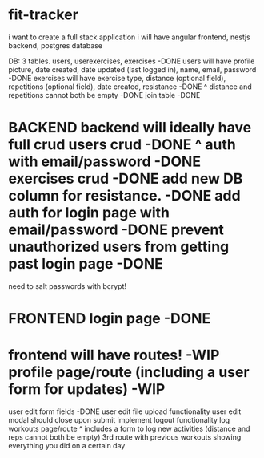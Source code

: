 # fit-tracker

i want to create a full stack application
i will have angular frontend, nestjs backend, postgres database

DB:
3 tables. users, userexercises, exercises -DONE
users will have profile picture, date created, date updated (last logged in), name, email, password -DONE
exercises will have exercise type, distance (optional field), repetitions (optional field), date created, resistance -DONE
^ distance and repetitions cannot both be empty -DONE
join table -DONE


BACKEND
backend will ideally have full crud
users crud -DONE
^ auth with email/password -DONE
exercises crud -DONE
add new DB column for resistance. -DONE
add auth for login page with email/password -DONE
prevent unauthorized users from getting past login page -DONE
==============================================================
need to salt passwords with bcrypt!


FRONTEND
login page -DONE
==============================================================
frontend will have routes! -WIP
profile page/route (including a user form for updates) -WIP
==============================================================
user edit form fields -DONE
user edit file upload functionality
user edit modal should close upon submit
implement logout functionality
log workouts page/route
^ includes a form to log new activities (distance and reps cannot both be empty)
3rd route with previous workouts showing everything you did on a certain day

